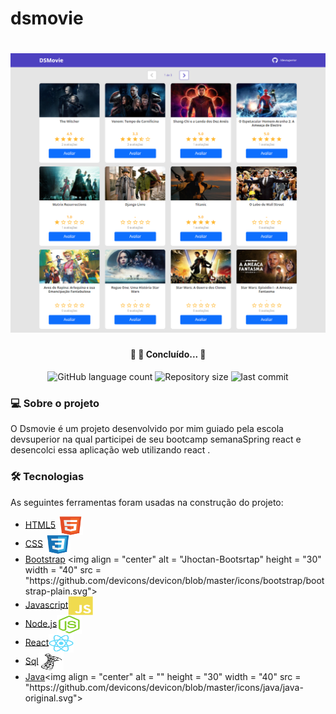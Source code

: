 # dsmovie
<h1 align="center">
    <img alt="#DSMOVie" title="#Dsmovie" src="./imgGit/screencapture-jhowmovie-netlify-app-2022-01-17-13_11_53.png" />
</h1>
<h4 align="center"> 
	🚧 🚀 Concluído... 🚧
</h4>

<p align="center">
  <img alt="GitHub language count" src="https://img.shields.io/static/v1?label=languague&message=2&color=blue&style=for-the-badge&logo=ghost">
  
  <img alt="Repository size" src="https://img.shields.io/static/v1?label=repo-size&message=14.5mb&color=blue&style=for-the-badge&logo=ghost">
  
  <img alt="last commit" src="https://img.shields.io/static/v1?label=last-commit&message=January 2022&color=purple&style=for-the-badge&logo=ghost">
</p>

### 💻 Sobre o projeto
O Dsmovie é um projeto desenvolvido por mim guiado pela escola devsuperior na qual participei de seu bootcamp semanaSpring react e desencolci essa aplicação web utilizando react .
### 🛠 Tecnologias

As seguintes ferramentas foram usadas na construção do projeto:

- [HTML5](https://www.devmedia.com.br/o-que-e-o-html5/25820) <img align = "center" alt = "HTML" height = "30" width = "40" src = "https://raw.githubusercontent.com/devicons/devicon/master/icons/html5/html5-original.svg ">
- [CSS](https://developer.mozilla.org/pt-BR/docs/Web/CSS0) <img align = "center" alt = "CSS" height = "30" width = "40" src = "https://raw.githubusercontent.com/devicons/devicon/master/icons/css3/css3-original.svg ">
- [Bootstrap](https://pt.wikipedia.org/wiki/Bootstrap_(framework_front-end)) <img align = "center" alt = "Jhoctan-Bootsrtap" height = "30" width = "40" src = "https://github.com/devicons/devicon/blob/master/icons/bootstrap/bootstrap-plain.svg">
- [Javascript](https://developer.mozilla.org/pt-BR/docs/Web/JavaScript)<img align = "center" alt = "javascript" height = "30" width = "40" src = "https://github.com/devicons/devicon/blob/master/icons/javascript/javascript-plain.svg">
- [Node.js](https://nodejs.org/en/)<img align = "center" alt = "node.js" height = "30" width = "40" src = "https://github.com/devicons/devicon/blob/master/icons/nodejs/nodejs-plain.svg">
- [React](https://pt-br.reactjs.org/)<img align = "center" alt = "react" height = "30" width = "40" src = "https://github.com/devicons/devicon/blob/master/icons/react/react-original.svg">
- [Sql](https://www.devmedia.com.br/guia/guia-completo-de-sql/38314)<img align = "center" alt = "sql" height = "30" width = "40" src = "https://github.com/devicons/devicon/blob/master/icons/microsoftsqlserver/microsoftsqlserver-plain.svg">
- [Java](https://pt.wikipedia.org/wiki/Java_(linguagem_de_programa%C3%A7%C3%A3o))<img align = "center" alt = "" height = "30" width = "40" src = "https://github.com/devicons/devicon/blob/master/icons/java/java-original.svg">

</table>
